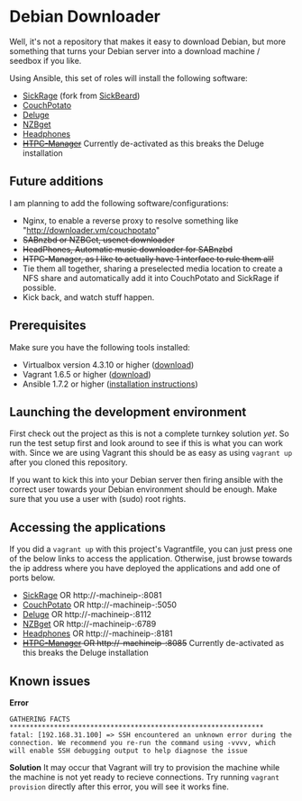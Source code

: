 Debian Downloader
===================
Well, it's not a repository that makes it easy to download Debian, but more something that turns your Debian server into a download machine / seedbox if you like.

Using Ansible, this set of roles will install the following software:

 - [SickRage](https://github.com/SiCKRAGETV/SickRage) (fork from [SickBeard](http://sickbeard.com/))
 - [CouchPotato](https://couchpota.to/)
 - [Deluge](http://deluge-torrent.org/)
 - [NZBget](http://nzbget.net/)
 - [Headphones](https://github.com/rembo10/headphones)
 - ~~[HTPC-Manager](http://htpc.io/)~~ Currently de-activated as this breaks the Deluge installation

Future additions
----------------
I am planning to add the following software/configurations:

 - Nginx, to enable a reverse proxy to resolve something like "http://downloader.vm/couchpotato"
 - ~~SABnzbd or NZBGet, usenet downloader~~
 - ~~HeadPhones, Automatic music downloader for SABnzbd~~
 - ~~HTPC-Manager, as I like to actually have 1 interface to rule them all!~~
 - Tie them all together, sharing a preselected media location to create a NFS share and automatically add it into CouchPotato and SickRage if possible.
 - Kick back, and watch stuff happen.

Prerequisites
-
Make sure you have the following tools installed:

 - Virtualbox version 4.3.10 or higher ([download](https://www.virtualbox.org/wiki/Downloads))
 - Vagrant 1.6.5 or higher ([download](https://www.vagrantup.com/downloads.html))
 - Ansible 1.7.2 or higher ([installation instructions](http://docs.ansible.com/intro_installation.html))

Launching the development environment
-------
First check out the project as this is not a complete turnkey solution *yet*. So run the test setup first and look around to see if this is what you can work with. Since we are using Vagrant this should be as easy as using `vagrant up` after you cloned this repository.

If you want to kick this into your Debian server then firing ansible with the correct user towards your Debian environment should be enough.
Make sure that you use a user with (sudo) root rights. 

Accessing the applications
--------------------------
If you did a `vagrant up` with this project's Vagrantfile, you can just press one of the below links to access the application. Otherwise, just browse towards the ip address where you have deployed the applications and add one of ports below.

 - [SickRage](http://192.168.31.100:8081) OR http://-machineip-:8081
 - [CouchPotato](http://192.168.31.100:5050) OR http://-machineip-:5050
 - [Deluge](http://192.168.31.100:8112) OR http://-machineip-:8112
 - [NZBget](http://192.168.31.100:6789) OR http://-machineip-:6789
 - [Headphones](http://192.168.31.100:8181) OR http://-machineip-:8181
 - ~~[HTPC-Manager](http://192.168.31.100:8085) OR http://-machineip-:8085~~ Currently de-activated as this breaks the Deluge installation

Known issues
-------

**Error**

    GATHERING FACTS *************************************************************** 
    fatal: [192.168.31.100] => SSH encountered an unknown error during the connection. We recommend you re-run the command using -vvvv, which will enable SSH debugging output to help diagnose the issue
**Solution**
It may occur that Vagrant will try to provision the machine while the machine is not yet ready to recieve connections. Try running `vagrant provision` directly after this error, you will see it works fine.